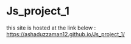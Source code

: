 # Js_project_1

this site is hosted at the link below :
https://ashaduzzaman12.github.io/Js_project_1/
